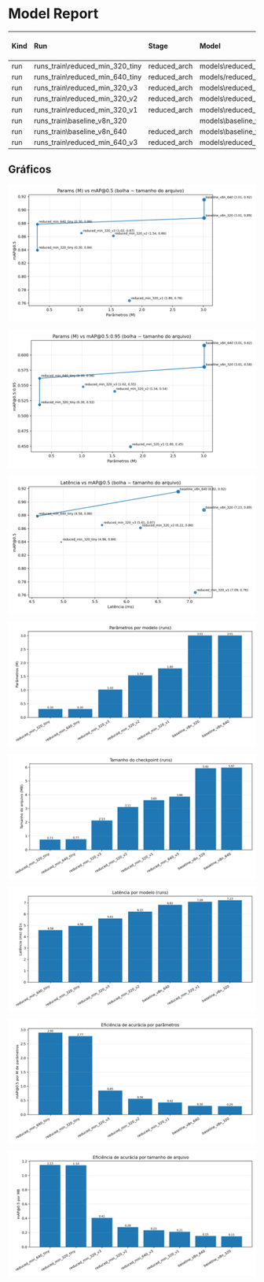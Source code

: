 # Model Report

| Kind   | Run                             | Stage        | Model                            |   ImgSize |   Epochs |   Batch | File                                            |   Size (MB) |   mAP@0.5 |   mAP@0.5:0.95 |   Train Time (min) | Params (M)   | FLOPs (G)   | Latency (ms)   |
|:-------|:--------------------------------|:-------------|:---------------------------------|----------:|---------:|--------:|:------------------------------------------------|------------:|----------:|---------------:|-------------------:|:-------------|:------------|:---------------|
| run    | runs_train\reduced_min_320_tiny | reduced_arch | models\reduced_min_320_tiny.yaml |       320 |      200 |      32 | runs_train\reduced_min_320_tiny\weights\best.pt |       0.735 |    0.8397 |         0.5183 |              190.3 | 0.3029       | 0.2154      | 4.9640         |
| run    | runs_train\reduced_min_640_tiny | reduced_arch | models/reduced_min_640_tiny.yaml |       640 |      150 |      16 | runs_train\reduced_min_640_tiny\weights\best.pt |       0.766 |    0.8787 |         0.5617 |                0   | 0.3029       | 0.2154      | 4.5850         |
| run    | runs_train\reduced_min_320_v3   | reduced_arch | models\reduced_min_320_v3.yaml   |       320 |      150 |      32 | runs_train\reduced_min_320_v3\weights\best.pt   |       2.126 |    0.8651 |         0.5477 |              214.6 | 1.0207       | 0.4562      | 5.6130         |
| run    | runs_train\reduced_min_320_v2   | reduced_arch | models\reduced_min_320_v2.yaml   |       320 |      100 |      32 | runs_train\reduced_min_320_v2\weights\best.pt   |       3.109 |    0.861  |         0.5402 |              928.7 | 1.5387       | 0.5748      | 6.2210         |
| run    | runs_train\reduced_min_320_v1   | reduced_arch | models\reduced_min_320_v1.yaml   |       320 |       10 |      16 | runs_train\reduced_min_320_v1\weights\best.pt   |       3.603 |    0.7638 |         0.4493 |              997.9 | 1.7992       | 0.6469      | 7.0910         |
| run    | runs_train\baseline_v8n_320     |              | models\baseline_v8n_320.yaml     |       320 |       60 |      16 | runs_train\baseline_v8n_320\weights\best.pt     |       5.923 |    0.8879 |         0.5803 |             1128.2 | 3.0110       | 1.0243      | 7.2300         |
| run    | runs_train\baseline_v8n_640     | reduced_arch | models\baseline_v8n_640.yaml     |       640 |      150 |      16 | runs_train\baseline_v8n_640\weights\best.pt     |       5.971 |    0.9154 |         0.6157 |                0   | 3.0110       | 1.0243      | 6.8210         |
| run    | runs_train\reduced_min_640_v3   | reduced_arch | models\reduced_min_640_v3.yaml   |       640 |      150 |      16 | runs_train\reduced_min_640_v3\weights\best.pt   |       3.864 |    0.9003 |         0.5943 |                0   |              |             |                |

## Gráficos

![scatter_params_vs_map50](reports/scatter_params_vs_map50.png)

![scatter_params_vs_map5095](reports/scatter_params_vs_map5095.png)

![scatter_latency_vs_map50](reports/scatter_latency_vs_map50.png)

![bar_params](reports/bar_params.png)

![bar_size](reports/bar_size.png)

![bar_latency](reports/bar_latency.png)

![bar_eff_map50_per_param](reports/bar_eff_map50_per_param.png)

![bar_eff_map50_per_mb](reports/bar_eff_map50_per_mb.png)

